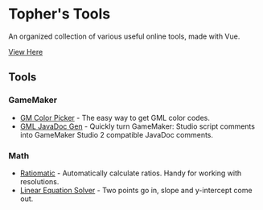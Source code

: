 # Topher's Tools

An organized collection of various useful online tools, made with Vue.

[View Here](https://chrisanselmo.com/tools/)

## Tools

### GameMaker

- [GM Color Picker](./src/tools/game-maker/color-picker) - The easy way to get GML color codes.
- [GML JavaDoc Gen](./src/tools/game-maker/javadoc-gen) - Quickly turn GameMaker: Studio script comments into GameMaker Studio 2 compatible JavaDoc comments.

### Math

- [Ratiomatic](./src/tools/math/ratiomatic) - Automatically calculate ratios. Handy for working with resolutions.
- [Linear Equation Solver](./src/tools/math/linear-equation-solver) - Two points go in, slope and y-intercept come out.